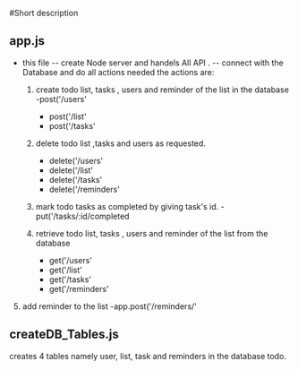#Short description

## app.js

- this file
  -- create Node server and handels All API .
  -- connect with the Database and do all actions needed
  the actions are:

  1. create todo list, tasks , users and reminder of the list in the database
     -post('/users'

     - post('/list'
     - post('/tasks'

  2. delete todo list ,tasks and users as requested.

     - delete('/users'
     - delete('/list'
     - delete('/tasks'
     - delete('/reminders'

  3. mark todo tasks as completed by giving task's id.
     -put('/tasks/:id/completed

  4. retrieve todo list, tasks , users and reminder of the list from the database
     - get('/users'
     - get('/list'
     - get('/tasks'
     - get('/reminders'

5.  add reminder to the list
    -app.post('/reminders/'

## createDB_Tables.js

creates 4 tables namely user, list, task and reminders in the database todo.
